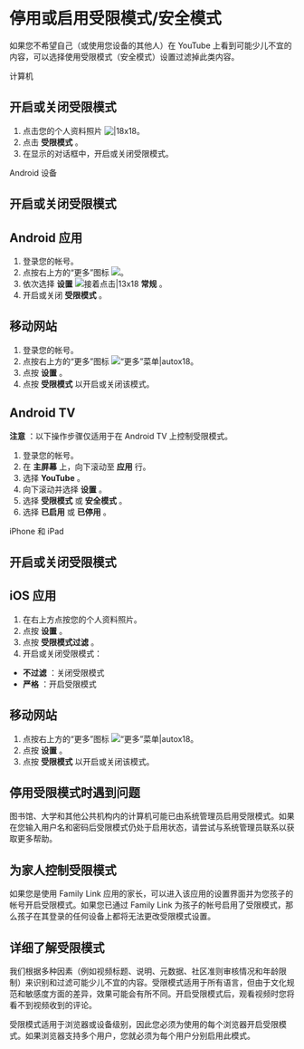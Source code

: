 # 停用或启用受限模式/安全模式

如果您不希望自己（或使用您设备的其他人）在 YouTube 上看到可能少儿不宜的内容，可以选择使用受限模式（安全模式）设置过滤掉此类内容。

计算机

## 开启或关闭受限模式

1. 点击您的个人资料照片 ![|18x18](https://lh3.googleusercontent.com/NB5qyD2bwPLSxRz3L4RkFWHtTntWnKPJ5-jUmi5tToCc3-230ToGVw1WbpGWolgh2eT4=w18-h18)。
2. 点击 **受限模式** 。
3. 在显示的对话框中，开启或关闭受限模式。


 Android 设备


## 开启或关闭受限模式

## Android 应用

1. 登录您的帐号。
2. 点按右上方的“更多”图标 ![](https://lh3.googleusercontent.com/e76r_RF5u4d8F2EpJfsc7taQT9fr9JvJ5yhNtWmVn-Pjr0e8Xif4LxE7mKTJuw=w18)。
3. 依次选择 **设置**  ![接着点击|13x18](https://lh3.googleusercontent.com/SaY5lqCwN7kppnS546l9ys-E2sZftTTIHjBrdV-WsGPIhGjaxcEXjfgdIfW_UNG7Sw0=w13-h18 "接着点击")  **常规** 。
4. 开启或关闭 **受限模式** 。

## 移动网站

1. 登录您的帐号。
2. 点按右上方的“更多”图标 ![“更多”菜单|autox18](https://lh3.googleusercontent.com/vOgJaWNbkf_Y0kOEQXe4wSlufkMuTb8NqGMIXSP-mRm72oR4ABGkR1L4sXyMmb7lBHnz=h18 "“更多”菜单")。
3. 点按 **设置** 。
4. 点按 **受限模式** 以开启或关闭该模式。

## Android TV

**注意** ：以下操作步骤仅适用于在 Android TV 上控制受限模式。

1. 登录您的帐号。
2. 在 **主屏幕** 上，向下滚动至 **应用** 行。
3. 选择  **YouTube** 。
4. 向下滚动并选择 **设置** 。
5. 选择 **受限模式** 或 **安全模式** 。
6. 选择 **已启用** 或 **已停用** 。


 iPhone 和 iPad

## 开启或关闭受限模式

## iOS 应用

1. 在右上方点按您的个人资料照片。
2. 点按 **设置** 。
3. 点按 **受限模式过滤** 。
4. 开启或关闭受限模式：
  * **不过滤** ：关闭受限模式
  * **严格** ：开启受限模式

## 移动网站

1. 点按右上方的“更多”图标 ![“更多”菜单|autox18](https://lh3.googleusercontent.com/vOgJaWNbkf_Y0kOEQXe4wSlufkMuTb8NqGMIXSP-mRm72oR4ABGkR1L4sXyMmb7lBHnz=h18 "“更多”菜单")。
2. 点按 **设置** 。
3. 点按 **受限模式** 以开启或关闭该模式。


## 停用受限模式时遇到问题

图书馆、大学和其他公共机构内的计算机可能已由系统管理员启用受限模式。如果在您输入用户名和密码后受限模式仍处于启用状态，请尝试与系统管理员联系以获取更多帮助。

## 为家人控制受限模式

如果您是使用 Family Link 应用的家长，可以进入该应用的设置界面并为您孩子的帐号开启受限模式。如果您已通过 Family Link 为孩子的帐号启用了受限模式，那么孩子在其登录的任何设备上都将无法更改受限模式设置。

## 详细了解受限模式

我们根据多种因素（例如视频标题、说明、元数据、社区准则审核情况和年龄限制）来识别和过滤可能少儿不宜的内容。受限模式适用于所有语言，但由于文化规范和敏感度方面的差异，效果可能会有所不同。开启受限模式后，观看视频时您将看不到视频收到的评论。

受限模式适用于浏览器或设备级别，因此您必须为使用的每个浏览器开启受限模式。如果浏览器支持多个用户，您就必须为每个用户分别启用此模式。


 
 
 
 
 
